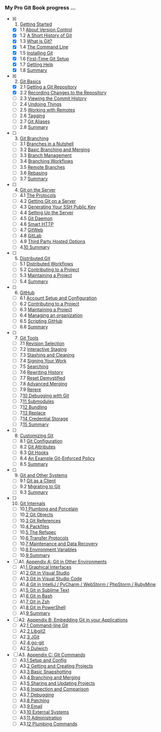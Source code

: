 ### My Pro Git Book progress ...

- [x] 1. [Getting Started](https://git-scm.com/book/en/v2/Getting-Started-About-Version-Control)
  - [x] 1.1 [About Version Control](https://git-scm.com/book/en/v2/Getting-Started-About-Version-Control)
  - [x] 1.2 [A Short History of Git](https://git-scm.com/book/en/v2/Getting-Started-A-Short-History-of-Git)
  - [x] 1.3 [What is Git?](https://git-scm.com/book/en/v2/Getting-Started-What-is-Git%3F)
  - [x] 1.4 [The Command Line](https://git-scm.com/book/en/v2/Getting-Started-The-Command-Line)
  - [x] 1.5 [Installing Git](https://git-scm.com/book/en/v2/Getting-Started-Installing-Git)
  - [x] 1.6 [First-Time Git Setup](https://git-scm.com/book/en/v2/Getting-Started-First-Time-Git-Setup)
  - [x] 1.7 [Getting Help](https://git-scm.com/book/en/v2/Getting-Started-Getting-Help)
  - [x] 1.8 [Summary](https://git-scm.com/book/en/v2/Getting-Started-Summary)
- [x] 2. [Git Basics](https://git-scm.com/book/en/v2/Git-Basics-Getting-a-Git-Repository)
  - [x] 2.1 [Getting a Git Repository](https://git-scm.com/book/en/v2/Git-Basics-Getting-a-Git-Repository)
  - [x] 2.2 [Recording Changes to the Repository](https://git-scm.com/book/en/v2/Git-Basics-Recording-Changes-to-the-Repository)
  - [ ] 2.3 [Viewing the Commit History](https://git-scm.com/book/en/v2/Git-Basics-Viewing-the-Commit-History)
  - [ ] 2.4 [Undoing Things](https://git-scm.com/book/en/v2/Git-Basics-Undoing-Things)
  - [ ] 2.5 [Working with Remotes](https://git-scm.com/book/en/v2/Git-Basics-Working-with-Remotes)
  - [ ] 2.6 [Tagging](https://git-scm.com/book/en/v2/Git-Basics-Tagging)
  - [ ] 2.7 [Git Aliases](https://git-scm.com/book/en/v2/Git-Basics-Git-Aliases)
  - [ ] 2.8 [Summary](https://git-scm.com/book/en/v2/Git-Basics-Summary)
- [ ] 3. [Git Branching](https://git-scm.com/book/en/v2/Git-Branching-Branches-in-a-Nutshell)
  - [ ] 3.1 [Branches in a Nutshell](https://git-scm.com/book/en/v2/Git-Branching-Branches-in-a-Nutshell)
  - [ ] 3.2 [Basic Branching and Merging](https://git-scm.com/book/en/v2/Git-Branching-Basic-Branching-and-Merging)
  - [ ] 3.3 [Branch Management](https://git-scm.com/book/en/v2/Git-Branching-Branch-Management)
  - [ ] 3.4 [Branching Workflows](https://git-scm.com/book/en/v2/Git-Branching-Branching-Workflows)
  - [ ] 3.5 [Remote Branches](https://git-scm.com/book/en/v2/Git-Branching-Remote-Branches)
  - [ ] 3.6 [Rebasing](https://git-scm.com/book/en/v2/Git-Branching-Rebasing)
  - [ ] 3.7 [Summary](https://git-scm.com/book/en/v2/Git-Branching-Summary)
- [ ] 4. [Git on the Server](https://git-scm.com/book/en/v2/Git-on-the-Server-The-Protocols)
  - [ ] 4.1 [The Protocols](https://git-scm.com/book/en/v2/Git-on-the-Server-The-Protocols)
  - [ ] 4.2 [Getting Git on a Server](https://git-scm.com/book/en/v2/Git-on-the-Server-Getting-Git-on-a-Server)
  - [ ] 4.3 [Generating Your SSH Public Key](https://git-scm.com/book/en/v2/Git-on-the-Server-Generating-Your-SSH-Public-Key)
  - [ ] 4.4 [Setting Up the Server](https://git-scm.com/book/en/v2/Git-on-the-Server-Setting-Up-the-Server)
  - [ ] 4.5 [Git Daemon](https://git-scm.com/book/en/v2/Git-on-the-Server-Git-Daemon)
  - [ ] 4.6 [Smart HTTP](https://git-scm.com/book/en/v2/Git-on-the-Server-Smart-HTTP)
  - [ ] 4.7 [GitWeb](https://git-scm.com/book/en/v2/Git-on-the-Server-GitWeb)
  - [ ] 4.8 [GitLab](https://git-scm.com/book/en/v2/Git-on-the-Server-GitLab)
  - [ ] 4.9 [Third Party Hosted Options](https://git-scm.com/book/en/v2/Git-on-the-Server-Third-Party-Hosted-Options)
  - [ ] 4.[10 Summary](https://git-scm.com/book/en/v2/Git-on-the-Server-Summary)
- [ ] 5. [Distributed Git](https://git-scm.com/book/en/v2/Distributed-Git-Distributed-Workflows)
  - [ ] 5.1 [Distributed Workflows](https://git-scm.com/book/en/v2/Distributed-Git-Distributed-Workflows)
  - [ ] 5.2 [Contributing to a Project](https://git-scm.com/book/en/v2/Distributed-Git-Contributing-to-a-Project)
  - [ ] 5.3 [Maintaining a Project](https://git-scm.com/book/en/v2/Distributed-Git-Maintaining-a-Project)
  - [ ] 5.4 [Summary](https://git-scm.com/book/en/v2/Distributed-Git-Summary)
- [ ] 6. [GitHub](https://git-scm.com/book/en/v2/GitHub-Account-Setup-and-Configuration)
  - [ ] 6.1 [Account Setup and Configuration](https://git-scm.com/book/en/v2/GitHub-Account-Setup-and-Configuration)
  - [ ] 6.2 [Contributing to a Project](https://git-scm.com/book/en/v2/GitHub-Contributing-to-a-Project)
  - [ ] 6.3 [Maintaining a Project](https://git-scm.com/book/en/v2/GitHub-Maintaining-a-Project)
  - [ ] 6.4 [Managing an organization](https://git-scm.com/book/en/v2/GitHub-Managing-an-organization)
  - [ ] 6.5 [Scripting GitHub](https://git-scm.com/book/en/v2/GitHub-Scripting-GitHub)
  - [ ] 6.6 [Summary](https://git-scm.com/book/en/v2/GitHub-Summary)
- [ ] 7. [Git Tools](https://git-scm.com/book/en/v2/Git-Tools-Revision-Selection)
  - [ ] 7.1 [Revision Selection](https://git-scm.com/book/en/v2/Git-Tools-Revision-Selection)
  - [ ] 7.2 [Interactive Staging](https://git-scm.com/book/en/v2/Git-Tools-Interactive-Staging)
  - [ ] 7.3 [Stashing and Cleaning](https://git-scm.com/book/en/v2/Git-Tools-Stashing-and-Cleaning)
  - [ ] 7.4 [Signing Your Work](https://git-scm.com/book/en/v2/Git-Tools-Signing-Your-Work)
  - [ ] 7.5 [Searching](https://git-scm.com/book/en/v2/Git-Tools-Searching)
  - [ ] 7.6 [Rewriting History](https://git-scm.com/book/en/v2/Git-Tools-Rewriting-History)
  - [ ] 7.7 [Reset Demystified](https://git-scm.com/book/en/v2/Git-Tools-Reset-Demystified)
  - [ ] 7.8 [Advanced Merging](https://git-scm.com/book/en/v2/Git-Tools-Advanced-Merging)
  - [ ] 7.9 [Rerere](https://git-scm.com/book/en/v2/Git-Tools-Rerere)
  - [ ] 7.[10 Debugging with Git](https://git-scm.com/book/en/v2/Git-Tools-Debugging-with-Git)
  - [ ] 7.[11 Submodules](https://git-scm.com/book/en/v2/Git-Tools-Submodules)
  - [ ] 7.[12 Bundling](https://git-scm.com/book/en/v2/Git-Tools-Bundling)
  - [ ] 7.[13 Replace](https://git-scm.com/book/en/v2/Git-Tools-Replace)
  - [ ] 7.[14 Credential Storage](https://git-scm.com/book/en/v2/Git-Tools-Credential-Storage)
  - [ ] 7.[15 Summary](https://git-scm.com/book/en/v2/Git-Tools-Summary)
- [ ] 8. [Customizing Git](https://git-scm.com/book/en/v2/Customizing-Git-Git-Configuration)
  - [ ] 8.1 [Git Configuration](https://git-scm.com/book/en/v2/Customizing-Git-Git-Configuration)
  - [ ] 8.2 [Git Attributes](https://git-scm.com/book/en/v2/Customizing-Git-Git-Attributes)
  - [ ] 8.3 [Git Hooks](https://git-scm.com/book/en/v2/Customizing-Git-Git-Hooks)
  - [ ] 8.4 [An Example Git-Enforced Policy](https://git-scm.com/book/en/v2/Customizing-Git-An-Example-Git-Enforced-Policy)
  - [ ] 8.5 [Summary](https://git-scm.com/book/en/v2/Customizing-Git-Summary)
- [ ] 9. [Git and Other Systems](https://git-scm.com/book/en/v2/Git-and-Other-Systems-Git-as-a-Client)
  - [ ] 9.1 [Git as a Client](https://git-scm.com/book/en/v2/Git-and-Other-Systems-Git-as-a-Client)
  - [ ] 9.2 [Migrating to Git](https://git-scm.com/book/en/v2/Git-and-Other-Systems-Migrating-to-Git)
  - [ ] 9.3 [Summary](https://git-scm.com/book/en/v2/Git-and-Other-Systems-Summary)
- [ ] 10. [Git Internals](https://git-scm.com/book/en/v2/Git-Internals-Plumbing-and-Porcelain)
  - [ ] 10.[1 Plumbing and Porcelain](https://git-scm.com/book/en/v2/Git-Internals-Plumbing-and-Porcelain)
  - [ ] 10.[2 Git Objects](https://git-scm.com/book/en/v2/Git-Internals-Git-Objects)
  - [ ] 10.[3 Git References](https://git-scm.com/book/en/v2/Git-Internals-Git-References)
  - [ ] 10.[4 Packfiles](https://git-scm.com/book/en/v2/Git-Internals-Packfiles)
  - [ ] 10.[5 The Refspec](https://git-scm.com/book/en/v2/Git-Internals-The-Refspec)
  - [ ] 10.[6 Transfer Protocols](https://git-scm.com/book/en/v2/Git-Internals-Transfer-Protocols)
  - [ ] 10.[7 Maintenance and Data Recovery](https://git-scm.com/book/en/v2/Git-Internals-Maintenance-and-Data-Recovery)
  - [ ] 10.[8 Environment Variables](https://git-scm.com/book/en/v2/Git-Internals-Environment-Variables)
  - [ ] 10.[9 Summary](https://git-scm.com/book/en/v2/Git-Internals-Summary)
- [ ] A1. [Appendix A: Git in Other Environments](https://git-scm.com/book/en/v2/Appendix-A%3A-Git-in-Other-Environments-Graphical-Interfaces)
  - [ ] A1.[1 Graphical Interfaces](https://git-scm.com/book/en/v2/Appendix-A%3A-Git-in-Other-Environments-Graphical-Interfaces)
  - [ ] A1.[2 Git in Visual Studio](https://git-scm.com/book/en/v2/Appendix-A%3A-Git-in-Other-Environments-Git-in-Visual-Studio)
  - [ ] A1.[3 Git in Visual Studio Code](https://git-scm.com/book/en/v2/Appendix-A%3A-Git-in-Other-Environments-Git-in-Visual-Studio-Code)
  - [ ] A1.[4 Git in IntelliJ / PyCharm / WebStorm / PhpStorm / RubyMine](https://git-scm.com/book/en/v2/Appendix-A%3A-Git-in-Other-Environments-Git-in-IntelliJ-%2F-PyCharm-%2F-WebStorm-%2F-PhpStorm-%2F-RubyMine)
  - [ ] A1.[5 Git in Sublime Text](https://git-scm.com/book/en/v2/Appendix-A%3A-Git-in-Other-Environments-Git-in-Sublime-Text)
  - [ ] A1.[6 Git in Bash](https://git-scm.com/book/en/v2/Appendix-A%3A-Git-in-Other-Environments-Git-in-Bash)
  - [ ] A1.[7 Git in Zsh](https://git-scm.com/book/en/v2/Appendix-A%3A-Git-in-Other-Environments-Git-in-Zsh)
  - [ ] A1.[8 Git in PowerShell](https://git-scm.com/book/en/v2/Appendix-A%3A-Git-in-Other-Environments-Git-in-PowerShell)
  - [ ] A1.[9 Summary](https://git-scm.com/book/en/v2/Appendix-A%3A-Git-in-Other-Environments-Summary)
- [ ] A2. [Appendix B: Embedding Git in your Applications](https://git-scm.com/book/en/v2/Appendix-B%3A-Embedding-Git-in-your-Applications-Command-line-Git)
  - [ ] A2.[1 Command-line Git](https://git-scm.com/book/en/v2/Appendix-B%3A-Embedding-Git-in-your-Applications-Command-line-Git)
  - [ ] A2.[2 Libgit2](https://git-scm.com/book/en/v2/Appendix-B%3A-Embedding-Git-in-your-Applications-Libgit2)
  - [ ] A2.[3 JGit](https://git-scm.com/book/en/v2/Appendix-B%3A-Embedding-Git-in-your-Applications-JGit)
  - [ ] A2.[4 go-git](https://git-scm.com/book/en/v2/Appendix-B%3A-Embedding-Git-in-your-Applications-go-git)
  - [ ] A2.[5 Dulwich](https://git-scm.com/book/en/v2/Appendix-B%3A-Embedding-Git-in-your-Applications-Dulwich)
- [ ] A3. [Appendix C: Git Commands](https://git-scm.com/book/en/v2/Appendix-C%3A-Git-Commands-Setup-and-Config)
  - [ ] A3.[1 Setup and Config](https://git-scm.com/book/en/v2/Appendix-C%3A-Git-Commands-Setup-and-Config)
  - [ ] A3.[2 Getting and Creating Projects](https://git-scm.com/book/en/v2/Appendix-C%3A-Git-Commands-Getting-and-Creating-Projects)
  - [ ] A3.[3 Basic Snapshotting](https://git-scm.com/book/en/v2/Appendix-C%3A-Git-Commands-Basic-Snapshotting)
  - [ ] A3.[4 Branching and Merging](https://git-scm.com/book/en/v2/Appendix-C%3A-Git-Commands-Branching-and-Merging)
  - [ ] A3.[5 Sharing and Updating Projects](https://git-scm.com/book/en/v2/Appendix-C%3A-Git-Commands-Sharing-and-Updating-Projects)
  - [ ] A3.[6 Inspection and Comparison](https://git-scm.com/book/en/v2/Appendix-C%3A-Git-Commands-Inspection-and-Comparison)
  - [ ] A3.[7 Debugging](https://git-scm.com/book/en/v2/Appendix-C%3A-Git-Commands-Debugging)
  - [ ] A3.[8 Patching](https://git-scm.com/book/en/v2/Appendix-C%3A-Git-Commands-Patching)
  - [ ] A3.[9 Email](https://git-scm.com/book/en/v2/Appendix-C%3A-Git-Commands-Email)
  - [ ] A3.[10 External Systems](https://git-scm.com/book/en/v2/Appendix-C%3A-Git-Commands-External-Systems)
  - [ ] A3.[11 Administration](https://git-scm.com/book/en/v2/Appendix-C%3A-Git-Commands-Administration)
  - [ ] A3.[12 Plumbing Commands](https://git-scm.com/book/en/v2/Appendix-C%3A-Git-Commands-Plumbing-Commands)
